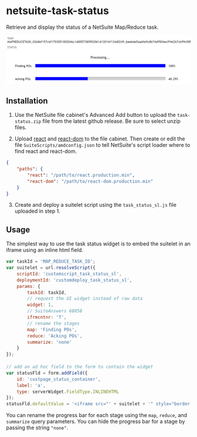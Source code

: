 # netsuite-task-status
Retrieve and display the status of a NetSuite Map/Reduce task.

![Demo](./doc/demo.png)

## Installation

1. Use the NetSuite file cabinet's Advanced Add button to upload the `task-status.zip` file from the latest github release.
Be sure to select unzip files.

2. Upload [react](https://unpkg.com/react@16.6.0/umd/react.production.min.js) and [react-dom](https://unpkg.com/react-dom@16.6.0/umd/react-dom.production.min.js) to the file cabinet.  Then create or edit the file `SuiteScripts/amdconfig.json` to tell NetSuite's script loader where to find react and react-dom.
```json
{
	"paths": {
		"react": "/path/to/react.production.min",
		"react-dom": "/path/to/react-dom.production.min"
	}
}
```

3. Create and deploy a suitelet script using the `task_status_sl.js` file uploaded in step 1.

## Usage

The simplest way to use the task status widget is to embed the suitelet in an iframe using an inline html field.

```javascript
var taskId = 'MAP_REDUCE_TASK_ID';
var suitelet = url.resolveScript({
    scriptId: 'customscript_task_status_sl',
    deploymentId: 'customdeploy_task_status_sl',
    params: {
        taskId: taskId,
        // request the UI widget instead of raw data
        widget: 1,
        // SuiteAnswers 68858
        ifrmcntnr: 'T',
        // rename the stages
        map: 'Finding POs',
        reduce: 'Acking POs',
        summarize: 'none'
    }
});

// add an ad hoc field to the form to contain the widget
var statusFld = form.addField({
    id: 'custpage_status_container',
    label: 'a',
    type: serverWidget.FieldType.INLINEHTML
});
statusFld.defaultValue = '<iframe src="' + suitelet + '" style="border:0;width:100%;height:200px;"></iframe>';
``` 

You can rename the progress bar for each stage using the `map`, `reduce`, and `summarize` query parameters.
You can hide the progress bar for a stage by passing the string `"none"`.
